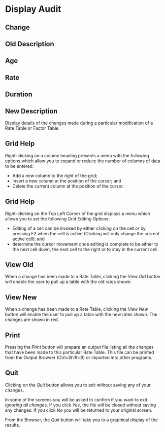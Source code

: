 # Display Audit



## Change

## Old Description

## Age

## Rate

## Duration

## New Description

Display details of the changes made during a particular modification of
a Rate Table or Factor Table.

## Grid Help

Right-clicking on a column heading presents a menu with the following
options which allow you to expand or reduce the number of columns of
data to be entered:

-   Add a new column to the right of the grid;
-   Insert a new column at the position of the cursor; and
-   Delete the current column at the position of the cursor.

## Grid Help

Right-clicking on the Top Left Corner of the grid displays a menu which
allows you to set the following Grid Editing Options:

-   Editing of a cell can be invoked by either clicking on the cell or
    by pressing F2 when the cell is active (Clicking will only change
    the current active cell); and
-   determine the cursor movement once editing is complete to be either
    to the next cell down, the next cell to the right or to stay in the
    current cell.

## View Old

When a change has been made to a Rate Table, clicking the _View Old_
button will enable the user to pull up a table with the old rates shown.

## View New

When a change has been made to a Rate Table, clicking the _View New_
button will enable the user to pull up a table with the new rates shown.
The changes are shown in red.

## Print

Pressing the _Print_ button will prepare an output file listing all the
changes that have been made to this particular Rate Table. This file can
be printed from the Output Browser (Ctrl+Shift+B) or imported into other
programs.

## Quit

Clicking on the _Quit_ button allows you to exit without saving any of
your changes.

In some of the screens you will be asked to confirm if you want to exit
_Ignoring all changes_. If you click _Yes_, the file will be closed
without saving any changes. If you click _No_ you will be returned to your
original screen.

From the Browser, the _Quit_ button will take you to a graphical display
of the results.